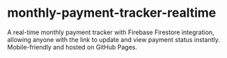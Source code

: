 # monthly-payment-tracker-realtime
A real-time monthly payment tracker with Firebase Firestore integration, allowing anyone with the link to update and view payment status instantly. Mobile-friendly and hosted on GitHub Pages.
